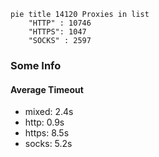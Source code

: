 
```mermaid
pie title 14120 Proxies in list
    "HTTP" : 10746
    "HTTPS": 1047
    "SOCKS" : 2597
```

### Some Info
#### Average Timeout

- mixed: 2.4s
- http: 0.9s
- https: 8.5s
- socks: 5.2s